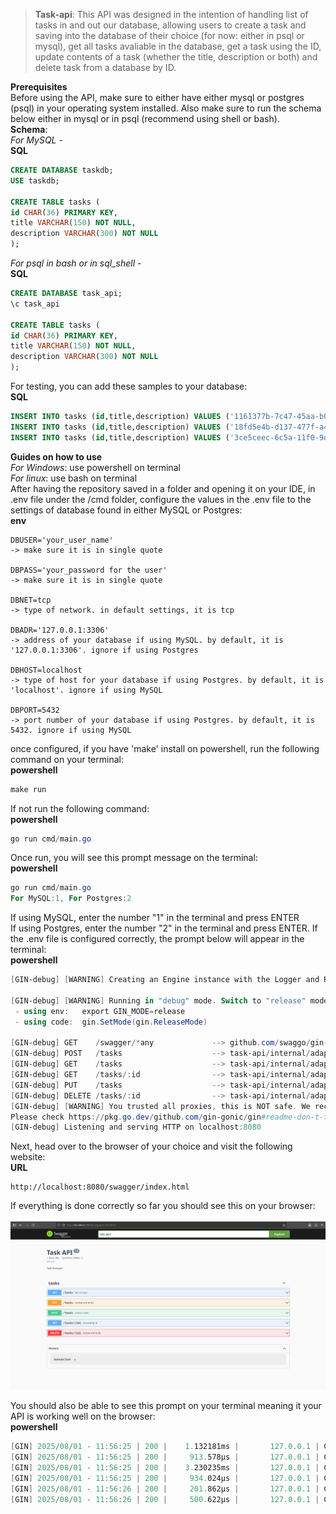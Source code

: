 > **Task-api**: This API was designed in the intention of handling list of tasks in and out our database, allowing users to create a task and saving into the database 
> of their choice (for now: either in psql or mysql), get all tasks avaliable in the database, get a task using the ID, update contents of a task (whether the
> title, description or both) and delete task from a database by ID.

**Prerequisites** <br>
Before using the API, make sure to either have either mysql or postgres (psql) in your operating system installed. Also make sure to run the schema below either in mysql
or in psql (recommend using shell or bash). <br>
**Schema**: <br>
*For MySQL* - <br>
**SQL**
```sql
CREATE DATABASE taskdb;
USE taskdb;

CREATE TABLE tasks (
id CHAR(36) PRIMARY KEY,
title VARCHAR(150) NOT NULL,
description VARCHAR(300) NOT NULL
);
```
*For psql in bash or in sql_shell* -<br>
**SQL**
```sql
CREATE DATABASE task_api;
\c task_api

CREATE TABLE tasks (
id CHAR(36) PRIMARY KEY,
title VARCHAR(150) NOT NULL,
description VARCHAR(300) NOT NULL
);
```
For testing, you can add these samples to your database: <br>
**SQL**
```sql
INSERT INTO tasks (id,title,description) VALUES ('1161377b-7c47-45aa-b087-1a9b08423021','test1','testing123');
INSERT INTO tasks (id,title,description) VALUES ('18fd5e4b-d137-477f-a499-06ef11859292','test2','testing456');
INSERT INTO tasks (id,title,description) VALUES ('3ce5ceec-6c5a-11f0-9dac-68ecc56cca7d','test3','testing789');
```

**Guides on how to use**<br>
*For Windows*: use powershell on terminal<br>
*For linux*: use bash on terminal<br>
After having the repository saved in a folder and opening it on your IDE, in .env file under the /cmd folder, configure the values in the .env file to the settings of database found in either MySQL or Postgres: <br>
**env**
```env
DBUSER='your_user_name' 
-> make sure it is in single quote

DBPASS='your_password for the user' 
-> make sure it is in single quote

DBNET=tcp 
-> type of network. in default settings, it is tcp

DBADR='127.0.0.1:3306' 
-> address of your database if using MySQL. by default, it is '127.0.0.1:3306'. ignore if using Postgres

DBHOST=localhost 
-> type of host for your database if using Postgres. by default, it is 'localhost'. ignore if using MySQL

DBPORT=5432 
-> port number of your database if using Postgres. by default, it is 5432. ignore if using MySQL
```
once configured, if you have 'make' install on powershell, run the following command on your terminal:<br>
**powershell**
```powershell
make run
```
If not run the following command: <br>
**powershell**
```powershell
go run cmd/main.go
```
Once run, you will see this prompt message on the terminal:<br>
**powershell**
```powershell
go run cmd/main.go
For MySQL:1, For Postgres:2
```
If using MySQL, enter the number "1" in the terminal and press ENTER<br>
If using Postgres, enter the number "2" in the terminal and press ENTER. If the .env file is configured correctly, the prompt below will appear in the terminal: <br>
**powershell**
```powershell
[GIN-debug] [WARNING] Creating an Engine instance with the Logger and Recovery middleware already attached.

[GIN-debug] [WARNING] Running in "debug" mode. Switch to "release" mode in production.
 - using env:   export GIN_MODE=release
 - using code:  gin.SetMode(gin.ReleaseMode)

[GIN-debug] GET    /swagger/*any             --> github.com/swaggo/gin-swagger.CustomWrapHandler.func1 (3 handlers)
[GIN-debug] POST   /tasks                    --> task-api/internal/adapter/inbound/http.HttpHandler.CreateTask-fm (3 handlers)
[GIN-debug] GET    /tasks                    --> task-api/internal/adapter/inbound/http.HttpHandler.GetAll-fm (3 handlers)
[GIN-debug] GET    /tasks/:id                --> task-api/internal/adapter/inbound/http.HttpHandler.GetByID-fm (3 handlers)
[GIN-debug] PUT    /tasks                    --> task-api/internal/adapter/inbound/http.HttpHandler.UpdateTask-fm (3 handlers)
[GIN-debug] DELETE /tasks/:id                --> task-api/internal/adapter/inbound/http.HttpHandler.Delete-fm (3 handlers)
[GIN-debug] [WARNING] You trusted all proxies, this is NOT safe. We recommend you to set a value.
Please check https://pkg.go.dev/github.com/gin-gonic/gin#readme-don-t-trust-all-proxies for details.
[GIN-debug] Listening and serving HTTP on localhost:8080
```
Next, head over to the browser of your choice and visit the following website:<br>
**URL**
```url
http://localhost:8080/swagger/index.html
```

If everything is done correctly so far you should see this on your browser:<br><br>
<img src="images/diagram.png" alt="Architecture Diagram" width="1000"/>

You should also be able to see this prompt on your terminal meaning it your API is working well on the browser:<br>
**powershell**
```powershell
[GIN] 2025/08/01 - 11:56:25 | 200 |    1.132181ms |       127.0.0.1 | GET      "/swagger/index.html"
[GIN] 2025/08/01 - 11:56:25 | 200 |     913.578µs |       127.0.0.1 | GET      "/swagger/swagger-ui.css"
[GIN] 2025/08/01 - 11:56:25 | 200 |    3.230235ms |       127.0.0.1 | GET      "/swagger/swagger-ui-bundle.js"
[GIN] 2025/08/01 - 11:56:25 | 200 |     934.024µs |       127.0.0.1 | GET      "/swagger/swagger-ui-standalone-preset.js"
[GIN] 2025/08/01 - 11:56:26 | 200 |     201.862µs |       127.0.0.1 | GET      "/swagger/favicon-16x16.png"
[GIN] 2025/08/01 - 11:56:26 | 200 |     500.622µs |       127.0.0.1 | GET      "/swagger/doc.json"
``` 